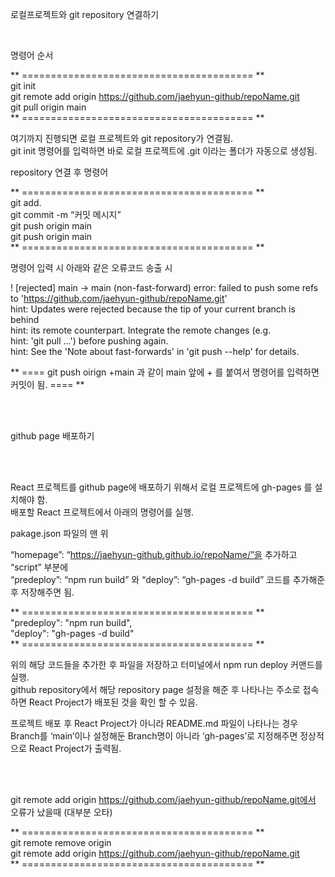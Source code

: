 로컬프로젝트와 git repository 연결하기

<br>

명령어 순서

** ======================================== ** <br>
git init <br>
git remote add origin https://github.com/jaehyun-github/repoName.git <br>
git pull origin main <br>
** ======================================== ** <br>

여기까지 진행되면 로컬 프로젝트와 git repository가 연결됨. <br>
git init 명령어를 입력하면 바로 로컬 프로젝트에 .git 이라는 폴더가 자동으로 생성됨.

repository 연결 후 명령어

** ======================================== ** <br>
git add. <br>
git commit -m “커밋 메시지” <br>
git push origin main <br>
git push origin main <br>
** ======================================== ** <br>

명령어 입력 시 아래와 같은 오류코드 송출 시

! [rejected] main -> main (non-fast-forward) error: failed to push some refs to 'https://github.com/jaehyun-github/repoName.git' <br>
hint: Updates were rejected because the tip of your current branch is behind <br>
hint: its remote counterpart. Integrate the remote changes (e.g. <br>
hint: 'git pull ...') before pushing again. <br>
hint: See the 'Note about fast-forwards' in 'git push --help' for details. <br>

** ==== git push oirign +main 과 같이 main 앞에 + 를 붙여서 명령어를 입력하면 커밋이 됨. ==== **

<br><br>

github page 배포하기

<br><br>

React 프로젝트를 github page에 배포하기 위해서 로컬 프로젝트에 gh-pages 를 설치해야 함. <br>
배포할 React 프로젝트에서 아래의 명령어를 실행. <br>

pakage.json 파일의 맨 위

“homepage”: “https://jaehyun-github.github.io/repoName/”을 추가하고 “script” 부분에 <br>
“predeploy”: “npm run build” 와 “deploy”: “gh-pages -d build” 코드를 추가해준 후 저장해주면 됨. <br>

** ======================================== ** <br>
"predeploy": "npm run build", <br>
"deploy": "gh-pages -d build" <br>
** ======================================== ** <br>
    
위의 해당 코드들을 추가한 후 파일을 저장하고 터미널에서 npm run deploy 커맨드를 실행. <br>
github repository에서 해당 repository page 설정을 해준 후 나타나는 주소로 접속하면 React Project가 배포된 것을 확인 할 수 있음. <br>

프로젝트 배포 후 React Project가 아니라 README.md 파일이 나타나는 경우 <br>
Branch를 ‘main’이나 설정해둔 Branch명이 아니라 ‘gh-pages’로 지정해주면 정상적으로 React Project가 출력됨.

<br><br>


git remote add origin https://github.com/jaehyun-github/repoName.git에서 오류가 났을때 (대부분 오타) <br>

** ======================================== ** <br>
git remote remove origin <br>
git remote add origin https://github.com/jaehyun-github/repoName.git <br>
** ======================================== ** <br>

